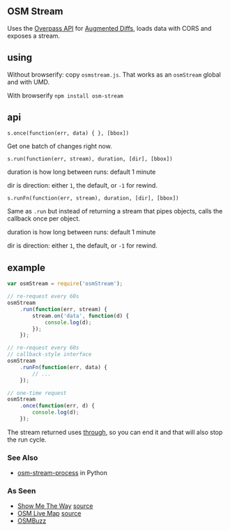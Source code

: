 ## OSM Stream

Uses the [Overpass API](http://overpass-api.de/) for
[Augmented Diffs](http://wiki.openstreetmap.org/wiki/Overpass_API/Augmented_Diffs),
loads data with CORS and exposes a stream.

## using

Without browserify: copy `osmstream.js`. That works as an `osmStream` global
and with UMD.

With browserify `npm install osm-stream`

## api

`s.once(function(err, data) { }, [bbox])`

Get one batch of changes right now.

`s.run(function(err, stream), duration, [dir], [bbox])`

duration is how long between runs: default 1 minute

dir is direction: either `1`, the default, or `-1` for rewind.

`s.runFn(function(err, stream), duration, [dir], [bbox])`

Same as `.run` but instead of returning a stream that pipes objects, calls
the callback once per object.

duration is how long between runs: default 1 minute

dir is direction: either `1`, the default, or `-1` for rewind.

## example

```js
var osmStream = require('osmStream');

// re-request every 60s
osmStream
    .run(function(err, stream) {
        stream.on('data', function(d) {
            console.log(d);
        });
    });

// re-request every 60s
// callback-style interface
osmStream
    .runFn(function(err, data) {
        // ...
    });

// one-time request
osmStream
    .once(function(err, d) {
        console.log(d);
    });
```

The stream returned uses [through](https://github.com/dominictarr/through), so
you can end it and that will also stop the run cycle.

### See Also

* [osm-stream-process](https://github.com/iandees/osm-stream-process) in Python

### As Seen

* [Show Me The Way](http://osmlab.github.io/show-me-the-way/) [source](https://github.com/osmlab/show-me-the-way)
* [OSM Live Map](http://osmlab.github.io/osm-live-map/) [source](https://github.com/osmlab/osm-live-map)
* [OSMBuzz](http://spatialbit.com/osmbuzz/)
